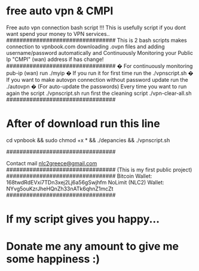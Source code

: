 # free auto vpn & CMPI
Free auto vpn connection bash script !!!
This is usefully script if you dont want spend your money to VPN services..
#################################
This is 2 bash scripts makes connection to vpnbook.com downloading .ovpn files and adding username/password automatically and Continuously Monitoring your Public Ip "CMPI" (wan) address if has change!
#################################
� For continuously monitoring pub-ip (wan) run ./myip
� If you run it for first time run the ./vpnscript.sh
� If you want to make autovpn connection without password update run the ./autovpn
� (For auto-update the passwords) Every time you want to run again the script ./vpnscript.sh run first the cleaning script ./vpn-clear-all.sh
#################################

# After of download run this line

cd vpnbook && sudo chmod +x * && ./depancies && ./vpnscript.sh

#################################

Contact mail nlc2greece@gmail.com
#################################
(This is my first public project)
#################################
Bitcoin Wallet: 168twdRdEVxi7TDn3xej2Lj6a56gSwjhfm
NoLimit (NLC2) Wallet: NYvg5ouKzrJheHQnZh33nATk6qhnZ1mcZt
#################################
# If my script gives you happy...
# Donate me any amount to give me some happiness :) 
